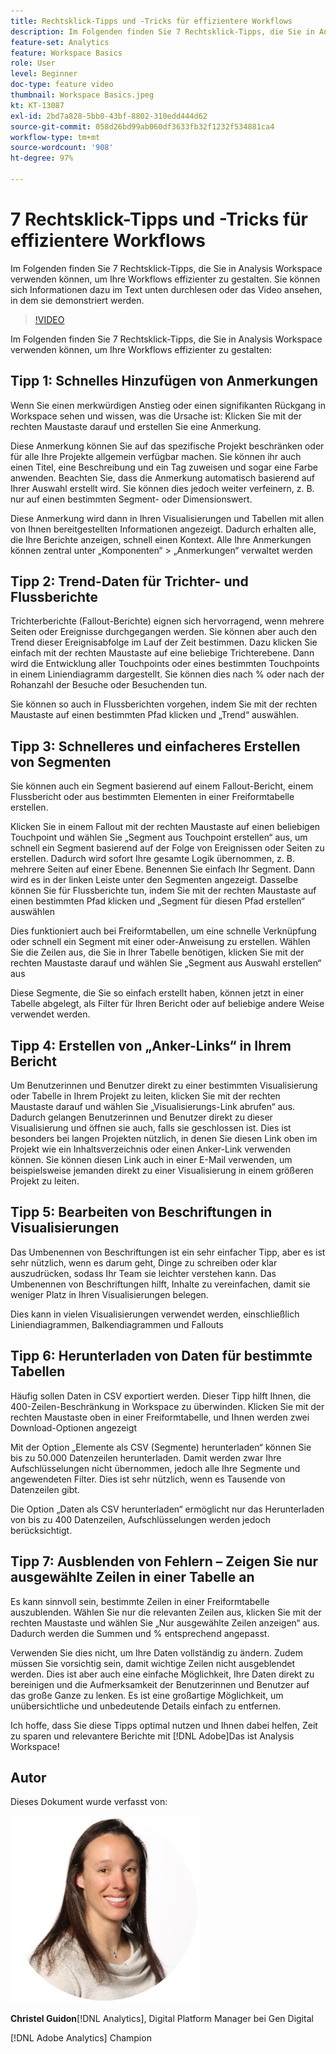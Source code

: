 ```yaml
---
title: Rechtsklick-Tipps und -Tricks für effizientere Workflows
description: Im Folgenden finden Sie 7 Rechtsklick-Tipps, die Sie in Analysis Workspace verwenden können, um Ihre Workflows effizienter zu gestalten.
feature-set: Analytics
feature: Workspace Basics
role: User
level: Beginner
doc-type: feature video
thumbnail: Workspace Basics.jpeg
kt: KT-13087
exl-id: 2bd7a828-5bb0-43bf-8802-310edd444d62
source-git-commit: 058d26bd99ab060df3633fb32f1232f534881ca4
workflow-type: tm+mt
source-wordcount: '908'
ht-degree: 97%

---
```


# 7 Rechtsklick-Tipps und -Tricks für effizientere Workflows

Im Folgenden finden Sie 7 Rechtsklick-Tipps, die Sie in Analysis Workspace verwenden können, um Ihre Workflows effizienter zu gestalten. Sie können sich Informationen dazu im Text unten durchlesen oder das Video ansehen, in dem sie demonstriert werden.

>[!VIDEO](https://video.tv.adobe.com/v/3417736/?quality=12&learn=on)

Im Folgenden finden Sie 7 Rechtsklick-Tipps, die Sie in Analysis Workspace verwenden können, um Ihre Workflows effizienter zu gestalten:

## Tipp 1: Schnelles Hinzufügen von Anmerkungen

Wenn Sie einen merkwürdigen Anstieg oder einen signifikanten Rückgang in Workspace sehen und wissen, was die Ursache ist: Klicken Sie mit der rechten Maustaste darauf und erstellen Sie eine Anmerkung.

Diese Anmerkung können Sie auf das spezifische Projekt beschränken oder für alle Ihre Projekte allgemein verfügbar machen. Sie können ihr auch einen Titel, eine Beschreibung und ein Tag zuweisen und sogar eine Farbe anwenden. Beachten Sie, dass die Anmerkung automatisch basierend auf Ihrer Auswahl erstellt wird. Sie können dies jedoch weiter verfeinern, z. B. nur auf einen bestimmten Segment- oder Dimensionswert.

Diese Anmerkung wird dann in Ihren Visualisierungen und Tabellen mit allen von Ihnen bereitgestellten Informationen angezeigt. Dadurch erhalten alle, die Ihre Berichte anzeigen, schnell einen Kontext. Alle Ihre Anmerkungen können zentral unter „Komponenten“ > „Anmerkungen“ verwaltet werden

## Tipp 2: Trend-Daten für Trichter- und Flussberichte

Trichterberichte (Fallout-Berichte) eignen sich hervorragend, wenn mehrere Seiten oder Ereignisse durchgegangen werden. Sie können aber auch den Trend dieser Ereignisabfolge im Lauf der Zeit bestimmen. Dazu klicken Sie einfach mit der rechten Maustaste auf eine beliebige Trichterebene. Dann wird die Entwicklung aller Touchpoints oder eines bestimmten Touchpoints in einem Liniendiagramm dargestellt. Sie können dies nach % oder nach der Rohanzahl der Besuche oder Besuchenden tun.

Sie können so auch in Flussberichten vorgehen, indem Sie mit der rechten Maustaste auf einen bestimmten Pfad klicken und „Trend“ auswählen.

## Tipp 3: Schnelleres und einfacheres Erstellen von Segmenten

Sie können auch ein Segment basierend auf einem Fallout-Bericht, einem Flussbericht oder aus bestimmten Elementen in einer Freiformtabelle erstellen.

Klicken Sie in einem Fallout mit der rechten Maustaste auf einen beliebigen Touchpoint und wählen Sie „Segment aus Touchpoint erstellen“ aus, um schnell ein Segment basierend auf der Folge von Ereignissen oder Seiten zu erstellen. Dadurch wird sofort Ihre gesamte Logik übernommen, z. B. mehrere Seiten auf einer Ebene. Benennen Sie einfach Ihr Segment. Dann wird es in der linken Leiste unter den Segmenten angezeigt. Dasselbe können Sie für Flussberichte tun, indem Sie mit der rechten Maustaste auf einen bestimmten Pfad klicken und „Segment für diesen Pfad erstellen“ auswählen

Dies funktioniert auch bei Freiformtabellen, um eine schnelle Verknüpfung oder schnell ein Segment mit einer oder-Anweisung zu erstellen. Wählen Sie die Zeilen aus, die Sie in Ihrer Tabelle benötigen, klicken Sie mit der rechten Maustaste darauf und wählen Sie „Segment aus Auswahl erstellen“ aus

Diese Segmente, die Sie so einfach erstellt haben, können jetzt in einer Tabelle abgelegt, als Filter für Ihren Bericht oder auf beliebige andere Weise verwendet werden.

## Tipp 4: Erstellen von „Anker-Links“ in Ihrem Bericht

Um Benutzerinnen und Benutzer direkt zu einer bestimmten Visualisierung oder Tabelle in Ihrem Projekt zu leiten, klicken Sie mit der rechten Maustaste darauf und wählen Sie „Visualisierungs-Link abrufen“ aus. Dadurch gelangen Benutzerinnen und Benutzer direkt zu dieser Visualisierung und öffnen sie auch, falls sie geschlossen ist. Dies ist besonders bei langen Projekten nützlich, in denen Sie diesen Link oben im Projekt wie ein Inhaltsverzeichnis oder einen Anker-Link verwenden können. Sie können diesen Link auch in einer E-Mail verwenden, um beispielsweise jemanden direkt zu einer Visualisierung in einem größeren Projekt zu leiten.

## Tipp 5: Bearbeiten von Beschriftungen in Visualisierungen

Das Umbenennen von Beschriftungen ist ein sehr einfacher Tipp, aber es ist sehr nützlich, wenn es darum geht, Dinge zu schreiben oder klar auszudrücken, sodass Ihr Team sie leichter verstehen kann. Das Umbenennen von Beschriftungen hilft, Inhalte zu vereinfachen, damit sie weniger Platz in Ihren Visualisierungen belegen.

Dies kann in vielen Visualisierungen verwendet werden, einschließlich Liniendiagrammen, Balkendiagrammen und Fallouts

## Tipp 6: Herunterladen von Daten für bestimmte Tabellen

Häufig sollen Daten in CSV exportiert werden. Dieser Tipp hilft Ihnen, die 400-Zeilen-Beschränkung in Workspace zu überwinden. Klicken Sie mit der rechten Maustaste oben in einer Freiformtabelle, und Ihnen werden zwei Download-Optionen angezeigt

Mit der Option „Elemente als CSV (Segmente) herunterladen“ können Sie bis zu 50.000 Datenzeilen herunterladen.  Damit werden zwar Ihre Aufschlüsselungen nicht übernommen, jedoch alle Ihre Segmente und angewendeten Filter. Dies ist sehr nützlich, wenn es Tausende von Datenzeilen gibt.

Die Option „Daten als CSV herunterladen“ ermöglicht nur das Herunterladen von bis zu 400 Datenzeilen, Aufschlüsselungen werden jedoch berücksichtigt.

## Tipp 7: Ausblenden von Fehlern – Zeigen Sie nur ausgewählte Zeilen in einer Tabelle an

Es kann sinnvoll sein, bestimmte Zeilen in einer Freiformtabelle auszublenden. Wählen Sie nur die relevanten Zeilen aus, klicken Sie mit der rechten Maustaste und wählen Sie „Nur ausgewählte Zeilen anzeigen“ aus. Dadurch werden die Summen und % entsprechend angepasst.

Verwenden Sie dies nicht, um Ihre Daten vollständig zu ändern. Zudem müssen Sie vorsichtig sein, damit wichtige Zeilen nicht ausgeblendet werden. Dies ist aber auch eine einfache Möglichkeit, Ihre Daten direkt zu bereinigen und die Aufmerksamkeit der Benutzerinnen und Benutzer auf das große Ganze zu lenken. Es ist eine großartige Möglichkeit, um unübersichtliche und unbedeutende Details einfach zu entfernen.

Ich hoffe, dass Sie diese Tipps optimal nutzen und Ihnen dabei helfen, Zeit zu sparen und relevantere Berichte mit [!DNL Adobe]Das ist Analysis Workspace!

## Autor

Dieses Dokument wurde verfasst von:

![Christel Guidon](assets/christel-guidon.jpg)

**Christel Guidon**[!DNL Analytics], Digital Platform Manager bei Gen Digital

[!DNL Adobe Analytics] Champion
